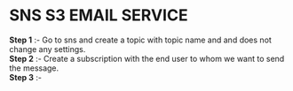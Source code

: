 # SNS S3 EMAIL SERVICE

**Step 1** :- Go to sns and create a topic with topic name and and does not change any settings.  
**Step 2** :- Create a subscription with the end user to whom we want to send the message.  
**Step 3** :- 
